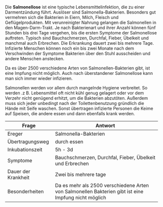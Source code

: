 Die **Salmonellose** ist eine typische Lebensmittelinfektion, die zu einer Darmentzündung führt. Auslöser sind Salmonella-Bakterien. Besonders gut vermehren sich die Bakterien in Eiern, Milch, Fleisch und Geflügelprodukten. Mit verunreinigter Nahrung gelangen die Salmonellen in den Magen-Darm-Trakt. Je nach Bakterienart und ihrer Anzahl können fünf Stunden bis drei Tage vergehen, bis die ersten Symptome der Salmonellose auftreten. Typisch sind Bauchschmerzen, Durchfal, Fieber, Übelkeit und manchmal auch Erbrechen. Die Erkrankung dauert zwei bis mehrere Tage. Infizierte Menschen können noch ein bis zwei Monate nach dem Verschwinden der Symptome Bakterien über den Stuhl ausscheiden und andere Menschen anstecken.

Da es über 2500 verschiedene Arten von Salmonellen-Bakterien gibt, ist eine Impfung nicht möglich. Auch nach überstandener Salmonellose kann man sich immer wieder infizieren.

Salmonellen werden vor allem durch mangelnde Hygiene verbreitet. So werden .z B. Lebensmittel oft nicht kühl genug gelagert oder vor dem Verzehr nicht genügend erhitzt, um die Bakterien abzutöten. Außerdem muss sich jeder unbedingt nach der Toilettenbenutzung gründlich die Hände mit Seife waschen. Sonst übertragen infizierte Personen die Keime auf Speisen, die andere essen und dann ebenfalls krank
werden.

| Frage               | Antwort                                                                                              |
| ------------------- | ---------------------------------------------------------------------------------------------------- |
| Ereger              | Salmonella-Bakterien                                                                                 |
| Übertragungsweg     | durch essen                                                                                          |
| Inkubationszeit     | 5h - 3d                                                                                              |
| Symptome            | Bauchschmerzen, Durchfal, Fieber, Übelkeit und Erbrechen                                             |
| Dauer der Krankheit | Zwei bis mehrere tage                                                                                |
| Besonderheiten      | Da es mehr als 2500 verschiedene Arten von Salmonellen Bakterien gibt ist eine Impfung nicht möglich |
